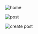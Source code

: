 ![home](https://github.com/VishnuR123/mern-blogsite/assets/105124943/626b430f-efef-439d-afbf-2e3c9b8dc3c6)

![post](https://github.com/VishnuR123/mern-blogsite/assets/105124943/3835e487-3beb-4296-8c8a-776c5177a6ad)

![create post](https://github.com/VishnuR123/mern-blogsite/assets/105124943/479929fb-778d-402c-b6ba-4206aa26df92)
